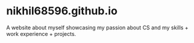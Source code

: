 # nikhil68596.github.io
A website about myself showcasing my passion about CS and my skills + work experience + projects.
